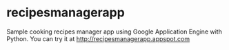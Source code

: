 # recipesmanagerapp
Sample cooking recipes manager app using Google Application Engine with Python. You can try it at http://recipesmanagerapp.appspot.com
